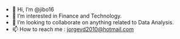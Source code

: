 - 👋 Hi, I’m @jibo16
- 👀 I’m interested in Finance and Technology.
- 💞️ I’m looking to collaborate on anything related to Data Analysis.
- 📫 How to reach me : jorgevd2010@hotmail.com

<!---
jibo16/jibo16 is a ✨ special ✨ repository because its `README.md` (this file) appears on your GitHub profile.
You can click the Preview link to take a look at your changes.
--->
